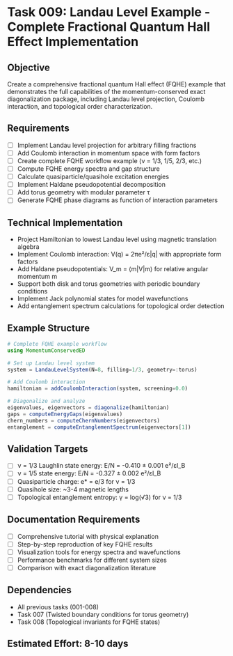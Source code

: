 # Task 009: Landau Level Example - Complete Fractional Quantum Hall Effect Implementation

## Objective
Create a comprehensive fractional quantum Hall effect (FQHE) example that demonstrates the full capabilities of the momentum-conserved exact diagonalization package, including Landau level projection, Coulomb interaction, and topological order characterization.

## Requirements
- [ ] Implement Landau level projection for arbitrary filling fractions
- [ ] Add Coulomb interaction in momentum space with form factors
- [ ] Create complete FQHE workflow example (ν = 1/3, 1/5, 2/3, etc.)
- [ ] Compute FQHE energy spectra and gap structure
- [ ] Calculate quasiparticle/quasihole excitation energies
- [ ] Implement Haldane pseudopotential decomposition
- [ ] Add torus geometry with modular parameter τ
- [ ] Generate FQHE phase diagrams as function of interaction parameters

## Technical Implementation
- Project Hamiltonian to lowest Landau level using magnetic translation algebra
- Implement Coulomb interaction: V(q) = 2πe²/ε|q| with appropriate form factors
- Add Haldane pseudopotentials: V_m = ⟨m|V|m⟩ for relative angular momentum m
- Support both disk and torus geometries with periodic boundary conditions
- Implement Jack polynomial states for model wavefunctions
- Add entanglement spectrum calculations for topological order detection

## Example Structure
```julia
# Complete FQHE example workflow
using MomentumConservedED

# Set up Landau level system
system = LandauLevelSystem(N=8, filling=1/3, geometry=:torus)

# Add Coulomb interaction
hamiltonian = addCoulombInteraction(system, screening=0.0)

# Diagonalize and analyze
eigenvalues, eigenvectors = diagonalize(hamiltonian)
gaps = computeEnergyGaps(eigenvalues)
chern_numbers = computeChernNumbers(eigenvectors)
entanglement = computeEntanglementSpectrum(eigenvectors[1])
```

## Validation Targets
- [ ] ν = 1/3 Laughlin state energy: E/N = -0.410 ± 0.001 e²/εl_B
- [ ] ν = 1/5 state energy: E/N = -0.327 ± 0.002 e²/εl_B
- [ ] Quasiparticle charge: e* = e/3 for ν = 1/3
- [ ] Quasihole size: ~3-4 magnetic lengths
- [ ] Topological entanglement entropy: γ = log(√3) for ν = 1/3

## Documentation Requirements
- [ ] Comprehensive tutorial with physical explanation
- [ ] Step-by-step reproduction of key FQHE results
- [ ] Visualization tools for energy spectra and wavefunctions
- [ ] Performance benchmarks for different system sizes
- [ ] Comparison with exact diagonalization literature

## Dependencies
- All previous tasks (001-008)
- Task 007 (Twisted boundary conditions for torus geometry)
- Task 008 (Topological invariants for FQHE states)

## Estimated Effort: 8-10 days